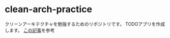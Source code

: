 # clean-arch-practice
クリーンアーキテクチャを勉強するためのリポジトリです。
TODOアプリを作成します。
[この記事](https://blog.spacemarket.com/code/clean-architecture-node/)を参考
